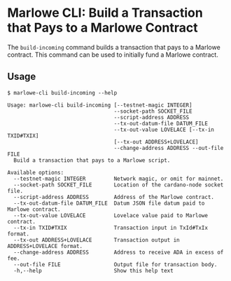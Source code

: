 # Marlowe CLI: Build a Transaction that Pays to a Marlowe Contract

The `build-incoming` command builds a transaction that pays to a Marlowe contract. This command can be used to initially fund a Marlowe contract.


## Usage

    $ marlowe-cli build-incoming --help
    
    Usage: marlowe-cli build-incoming [--testnet-magic INTEGER]
                                      --socket-path SOCKET_FILE
                                      --script-address ADDRESS
                                      --tx-out-datum-file DATUM_FILE
                                      --tx-out-value LOVELACE [--tx-in TXID#TXIX]
                                      [--tx-out ADDRESS+LOVELACE]
                                      --change-address ADDRESS --out-file FILE
      Build a transaction that pays to a Marlowe script.
    
    Available options:
      --testnet-magic INTEGER         Network magic, or omit for mainnet.
      --socket-path SOCKET_FILE       Location of the cardano-node socket file.
      --script-address ADDRESS        Address of the Marlowe contract.
      --tx-out-datum-file DATUM_FILE  Datum JSON file datum paid to Marlowe contract.
      --tx-out-value LOVELACE         Lovelace value paid to Marlowe contract.
      --tx-in TXID#TXIX               Transaction input in TxId#TxIx format.
      --tx-out ADDRESS+LOVELACE       Transaction output in ADDRESS+LOVELACE format.
      --change-address ADDRESS        Address to receive ADA in excess of fee.
      --out-file FILE                 Output file for transaction body.
      -h,--help                       Show this help text

